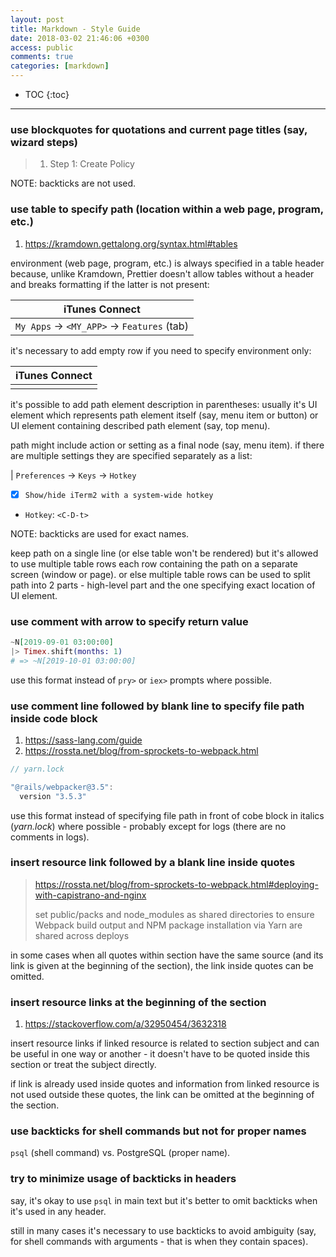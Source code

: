 ```yaml
---
layout: post
title: Markdown - Style Guide
date: 2018-03-02 21:46:06 +0300
access: public
comments: true
categories: [markdown]
---
```


<!-- @format -->

<!-- more -->

<!-- prettier-ignore -->
* TOC
{:toc}
<hr>

### use blockquotes for quotations and current page titles (say, wizard steps)

> 1. Step 1: Create Policy

NOTE: backticks are not used.

### use table to specify path (location within a web page, program, etc.)

1. <https://kramdown.gettalong.org/syntax.html#tables>

environment (web page, program, etc.) is always specified in a table header
because, unlike Kramdown, Prettier doesn't allow tables without a header and
breaks formatting if the latter is not present:

| iTunes Connect                            |
| ----------------------------------------- |
| `My Apps` → `<MY_APP>` → `Features` (tab) |

it's necessary to add empty row if you need to specify environment only:

| iTunes Connect |
| -------------- |
|                |

it's possible to add path element description in parentheses: usually it's UI
element which represents path element itself (say, menu item or button) or UI
element containing described path element (say, top menu).

path might include action or setting as a final node (say, menu item). if there
are multiple settings they are specified separately as a list:

| `Preferences` → `Keys` → `Hotkey`

- [x] `Show/hide iTerm2 with a system-wide hotkey`
- `Hotkey`: `<C-D-t>`

NOTE: backticks are used for exact names.

keep path on a single line (or else table won't be rendered) but it's allowed to
use multiple table rows each row containing the path on a separate screen
(window or page). or else multiple table rows can be used to split path into 2
parts - high-level part and the one specifying exact location of UI element.

### use comment with arrow to specify return value

```elixir
~N[2019-09-01 03:00:00]
|> Timex.shift(months: 1)
# => ~N[2019-10-01 03:00:00]
```

use this format instead of `pry>` or `iex>` prompts where possible.

### use comment line followed by blank line to specify file path inside code block

1. <https://sass-lang.com/guide>
2. <https://rossta.net/blog/from-sprockets-to-webpack.html>

```javascript
// yarn.lock

"@rails/webpacker@3.5":
  version "3.5.3"
```

use this format instead of specifying file path in front of cobe block in
italics (_yarn.lock_) where possible - probably except for logs (there are no
comments in logs).

### insert resource link followed by a blank line inside quotes

> <https://rossta.net/blog/from-sprockets-to-webpack.html#deploying-with-capistrano-and-nginx>
>
> set public/packs and node_modules as shared directories to ensure Webpack
> build output and NPM package installation via Yarn are shared across deploys

in some cases when all quotes within section have the same source (and its link
is given at the beginning of the section), the link inside quotes can be
omitted.

### insert resource links at the beginning of the section

1. <https://stackoverflow.com/a/32950454/3632318>

insert resource links if linked resource is related to section subject and can
be useful in one way or another - it doesn't have to be quoted inside this
section or treat the subject directly.

if link is already used inside quotes and information from linked resource is
not used outside these quotes, the link can be omitted at the beginning of the
section.

### use backticks for shell commands but not for proper names

`psql` (shell command) vs. PostgreSQL (proper name).

### try to minimize usage of backticks in headers

say, it's okay to use `psql` in main text but it's better to omit backticks when
it's used in any header.

still in many cases it's necessary to use backticks to avoid ambiguity (say, for
shell commands with arguments - that is when they contain spaces).
